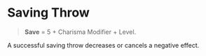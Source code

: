 
# Saving Throw

> **Save** = 5 + Charisma Modifier + Level.

A successful saving throw decreases or cancels a negative effect.